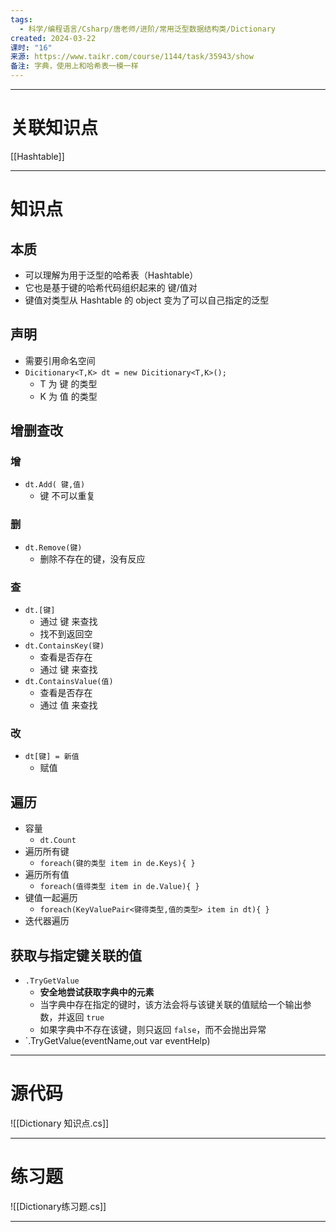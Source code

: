 ```yaml
---
tags:
  - 科学/编程语言/Csharp/唐老师/进阶/常用泛型数据结构类/Dictionary
created: 2024-03-22
课时: "16"
来源: https://www.taikr.com/course/1144/task/35943/show
备注: 字典，使用上和哈希表一模一样
---
```


---
# 关联知识点

[[Hashtable]]

---
# 知识点

## 本质

- 可以理解为用于泛型的哈希表（Hashtable）
- 它也是基于键的哈希代码组织起来的 键/值对
- 键值对类型从 Hashtable 的 object 变为了可以自己指定的泛型
## 声明

- 需要引用命名空间
- `Dicitionary<T,K> dt = new Dicitionary<T,K>();`
	- T 为 键 的类型
	- K 为 值 的类型
## 增删查改

### 增

- `dt.Add( 键,值)`
	- 键 不可以重复
### 删

- `dt.Remove(键)`
	- 删除不存在的键，没有反应
### 查

- `dt.[键]`
	- 通过 键 来查找
	- 找不到返回空
- `dt.ContainsKey(键)`
	- 查看是否存在
	- 通过 键 来查找
- `dt.ContainsValue(值)`
	- 查看是否存在
	- 通过 值 来查找
### 改

- `dt[键] = 新值`
	- 赋值
## 遍历

- 容量
	- `dt.Count`
- 遍历所有键
	- `foreach(键的类型 item in de.Keys){ }`
- 遍历所有值
	- `foreach(值得类型 item in de.Value){ }`
- 键值一起遍历
	- `foreach(KeyValuePair<键得类型,值的类型> item in dt){ }`
- 迭代器遍历

## 获取与指定键关联的值

- `.TryGetValue`
	- **安全地尝试获取字典中的元素**
	- 当字典中存在指定的键时，该方法会将与该键关联的值赋给一个输出参数，并返回 `true`
	- 如果字典中不存在该键，则只返回 `false`，而不会抛出异常
- `.TryGetValue(eventName,out var eventHelp)

---
# 源代码

![[Dictionary 知识点.cs]]

---
# 练习题

![[Dictionary练习题.cs]] 

---


